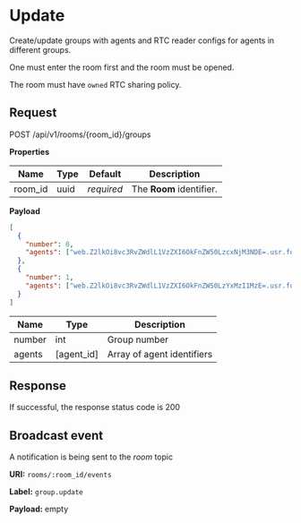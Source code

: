 # Update

Create/update groups with agents and RTC reader configs for agents in different groups.

One must enter the room first and the room must be opened.

The room must have `owned` RTC sharing policy.

## Request

POST /api/v1/rooms/{room_id}/groups

**Properties**

| Name    | Type | Default    | Description              |
|---------|------|------------|--------------------------|
| room_id | uuid | _required_ | The **Room** identifier. |

**Payload**

```json
[
  {
    "number": 0,
    "agents": ["web.Z2lkOi8vc3RvZWdlL1VzZXI6OkFnZW50LzcxNjM3NDE=.usr.foxford.ru"]
  },
  {
    "number": 1,
    "agents": ["web.Z2lkOi8vc3RvZWdlL1VzZXI6OkFnZW50LzYxMzI1MzE=.usr.foxford.ru"]
  }
]
```

| Name   | Type       | Description                |
|--------|------------|----------------------------|
| number | int        | Group number               |
| agents | [agent_id] | Array of agent identifiers | 


## Response

If successful, the response status code is 200

## Broadcast event

A notification is being sent to the _room_ topic

**URI:** `rooms/:room_id/events`

**Label:** `group.update`

**Payload:** empty

